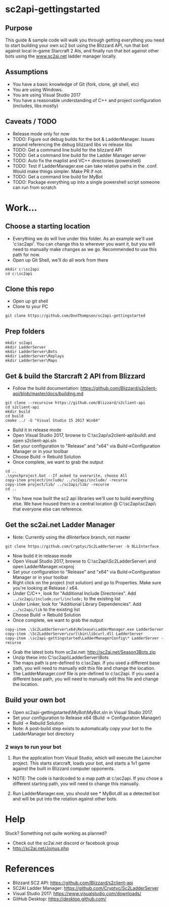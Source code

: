 # sc2api-gettingstarted

## Purpose
This guide & sample code will walk you through getting everything you need to start building your own sc2 bot using the Blizzard API, run that bot against local in-game Starcraft 2 AIs, and finally run that bot against other bots using the www.sc2ai.net ladder manager locally.

## Assumptions
* You have a basic knowledge of Git (fork, clone, git shell, etc)
* You are using Windows.
* You are using Visual Studio 2017
* You have a reasonable understanding of C++ and project configuration (includes, libs mostly)

## Caveats / TODO
* Release mode only for now
* TODO:  Figure out debug builds for the bot & LadderManager.  Issues around referencing the debug blizzard libs vs release libs
* TODO:  Get a command line build for the blizzard API
* TODO:  Get a command line build for the Ladder Manager server
* TODO:  Auto fix the maplist and VC++ directories (powershell)
* TODO:  Test if LadderManager.exe can take relative paths in the .conf.  Would make things simpler.  Make PR if not.
* TODO:  Get a command line build for MyBot
* TODO:  Package everything up into a single powershell script someone can run from scratch

# Work...

## Choose a starting location
* Everything we do will live under this folder.  As an example we'll use 'c:\sc2api\'.  You can change this to wherever you want it, but you will need to manually make changes as we go.  Recommended to use this path for now.
* Open up Git Shell, we'll do all work from there
```
mkdir c:\sc2api
cd c:\sc2api
```

## Clone this repo
* Open up git shell
* Clone to your PC
```
git clone https://github.com/DonThompson/sc2api-gettingstarted
```

## Prep folders
```
mkdir sc2api
mkdir LadderServer
mkdir LadderServer\Bots
mkdir LadderServer\Replays
mkdir LadderServer\Maps
```

## Get & build the Starcraft 2 API from Blizzard
* Follow the build documentation:  https://github.com/Blizzard/s2client-api/blob/master/docs/building.md
```
git clone --recursive https://github.com/Blizzard/s2client-api
cd s2client-api
mkdir build
cd build
cmake ../ -G "Visual Studio 15 2017 Win64"
```
* Build it in release mode
* Open Visual Studio 2017, browse to C:\sc2api\s2client-api\build\ and open s2client-api.sln
* Set your configuration to "Release" and "x64" via Build->Configuration Manager or in your toolbar
* Choose Build -> Rebuild Solution
* Once complete, we want to grab the output
```
cd ..
.\synchproject.bat --If asked to overwrite, choose All
copy-item project/include/ ../sc2api/include/ -recurse
copy-item project/lib/ ../sc2api/lib/ -recurse
cd ..
```

* You have now built the sc2 api libraries we'll use to build everything else.  We have housed them in a central location @ C:\sc2api\sc2api\ that everyone else can reference.

## Get the sc2ai.net Ladder Manager
* Note:  Currently using the dllinterface branch, not master
```
git clone https://github.com/Cryptyc/Sc2LadderServer -b DLLInterface
```
* Now build it in release mode
* Open Visual Studio 2017, browse to C:\sc2api\Sc2LadderServer\ and open LadderManager.vcxproj
* Set your configuration to "Release" and "x64" via Build->Configuration Manager or in your toolbar
* Right click on the project (not solution) and go to Properties.  Make sure you're looking at Release / x64.
* Under C/C++, look for "Additional Include Directories".  Add `../sc2api/include;curl/include;` to the existing list
* Under Linker, look for "Additional Library Dependencies".  Add `../sc2api/lib` to the existing list
* Choose Build -> Rebuild Solution
* Once complete, we want to grab the output
```
copy-item .\Sc2LadderServer\x64\Release\LadderManager.exe LadderServer
copy-item .\Sc2LadderServer\curl\bin\libcurl.dll LadderServer
copy-item .\sc2api-gettingstarted\LadderManagerConfig\* LadderServer -recurse
```
* Grab the latest bots from sc2ai.net:   http://sc2ai.net/Season3Bots.zip
* Unzip these into C:\sc2api\LadderServer\Bots
* The maps path is pre-defined to c:\sc2api\.  If you used a different base path, you will need to manually edit this file and change the location.
* The LadderManager.conf file is pre-defined to c:\sc2api\.  If you used a different base path, you will need to manually edit this file and change the location.


## Build your own bot
* Open sc2api-gettingstarted\MyBot\MyBot.sln in Visual Studio 2017.
* Set your configuration to Release x64 (Build -> Configuration Manager)
* Build -> Rebuild Solution
* Note:  A post-build step exists to automatically copy your bot to the LadderManager bot directory

### 2 ways to run your bot
1. Run the application from Visual Studio, which will execute the Launcher project.  This starts starcraft, loads your bot, and starts a 1v1 game against the built in Blizzard computer opponents.
  * NOTE:  The code is hardcoded to a map path at c:\sc2api\.  If you chose a different starting path, you will need to change this manually.
2. Run LadderManager.exe, you should see * MyBot.dll as a detected bot and will be put into the rotation against other bots.



# Help
Stuck?  Something not quite working as planned?
* Check out the sc2ai.net discord or facebook group
* http://sc2ai.net/Joinus.php

# References
* Blizzard SC2 API:  https://github.com/Blizzard/s2client-api
* SC2AI Ladder Manager:  https://github.com/Cryptyc/Sc2LadderServer
* Visual Studio 2017:  https://www.visualstudio.com/downloads/
* GitHub Desktop:  https://desktop.github.com/
